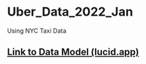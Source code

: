 # Uber_Data_2022_Jan
 Using NYC Taxi Data

## [Link to Data Model (lucid.app)](https://lucid.app/lucidchart/ff0368e7-1d6b-4e6b-95e1-9cf835d3fff9/edit?viewport_loc=-543%2C-41%2C2896%2C652%2C0_0&invitationId=inv_c9c93c40-ac1f-4c59-8fed-c93faeaa1b30)
